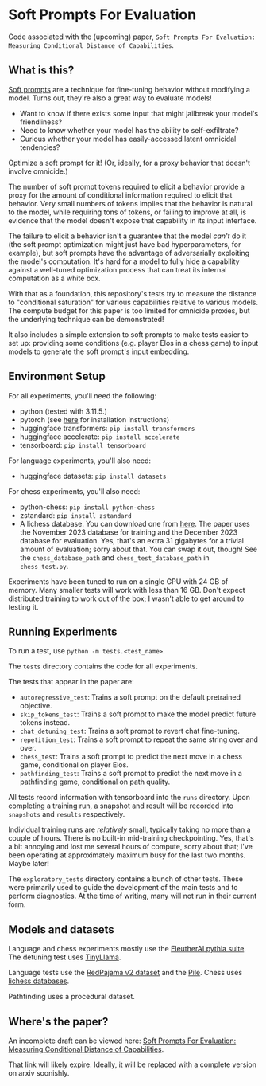 # Soft Prompts For Evaluation

Code associated with the (upcoming) paper, `Soft Prompts For Evaluation: Measuring Conditional Distance of Capabilities`.

## What is this?

[Soft prompts](https://arxiv.org/abs/2104.08691) are a technique for fine-tuning behavior without modifying a model.
Turns out, they're also a great way to evaluate models!
 - Want to know if there exists some input that might jailbreak your model's friendliness? 
 - Need to know whether your model has the ability to self-exfiltrate?
 - Curious whether your model has easily-accessed latent omnicidal tendencies? 

Optimize a soft prompt for it! (Or, ideally, for a proxy behavior that doesn't involve omnicide.)

The number of soft prompt tokens required to elicit a behavior provide a proxy for
the amount of conditional information required to elicit that behavior. Very small numbers of tokens
implies that the behavior is natural to the model, while requiring tons of tokens, or failing to improve at all,
is evidence that the model doesn't expose that capability in its input interface.

The failure to elicit a behavior isn't a guarantee that the model *can't* do it (the soft prompt optimization might
just have bad hyperparameters, for example), but soft prompts have the advantage of adversarially exploiting
the model's computation. It's hard for a model to fully hide a capability
against a well-tuned optimization process that can treat its internal computation as a white box.

With that as a foundation, this repository's tests try to measure the distance to "conditional saturation" for various capabilities
relative to various models. The compute budget for this paper is too limited for omnicide proxies,
but the underlying technique can be demonstrated!

It also includes a simple extension to soft prompts to make tests easier to set up:
providing some conditions (e.g. player Elos in a chess game) to input models to generate the soft prompt's
input embedding.

## Environment Setup

For all experiments, you'll need the following:

- python (tested with 3.11.5.)
- pytorch (see [here](https://pytorch.org/get-started/locally/) for installation instructions)
- huggingface transformers: `pip install transformers`
- huggingface accelerate: `pip install accelerate`
- tensorboard: `pip install tensorboard`

For language experiments, you'll also need:

- huggingface datasets: `pip install datasets`

For chess experiments, you'll also need:

- python-chess: `pip install python-chess`
- zstandard: `pip install zstandard`
- A lichess database. You can download one from [here](https://database.lichess.org/).
The paper uses the November 2023 database for training and the December 2023 database
for evaluation. Yes, that's an extra 31 gigabytes for a trivial amount of evaluation;
sorry about that. You can swap it out, though! See the `chess_database_path` and
`chess_test_database_path` in `chess_test.py`.

Experiments have been tuned to run on a single GPU with 24 GB of memory.
Many smaller tests will work with less than 16 GB.
Don't expect distributed training to work out of the box; I wasn't able to
get around to testing it.

## Running Experiments

To run a test, use `python -m tests.<test_name>`.

The `tests` directory contains the code for all experiments. 

The tests that appear in the paper are:

- `autoregressive_test`: Trains a soft prompt on the default pretrained objective.
- `skip_tokens_test`: Trains a soft prompt to make the model predict future tokens instead.
- `chat_detuning_test`: Trains a soft prompt to revert chat fine-tuning.
- `repetition_test`: Trains a soft prompt to repeat the same string over and over.
- `chess_test`: Trains a soft prompt to predict the next move in a chess game, conditional on player Elos.
- `pathfinding_test`: Trains a soft prompt to predict the next move in a pathfinding game, conditional on path quality.

All tests record information with tensorboard into the `runs` directory.
Upon completing a training run, a snapshot and result will be recorded
into `snapshots` and `results` respectively.

Individual training runs are *relatively* small, typically taking no more than a couple of hours.
There is no built-in mid-training checkpointing. Yes, that's a bit annoying and 
lost me several hours of compute, sorry about that; I've been operating at approximately 
maximum busy for the last two months. Maybe later!

The `exploratory_tests` directory contains a bunch of other tests.
These were primarily used to guide the development of the main tests and to perform diagnostics.
At the time of writing, many will not run in their current form.

## Models and datasets

Language and chess experiments mostly use the [EleutherAI pythia suite](https://github.com/EleutherAI/pythia).
The detuning test uses [TinyLlama](https://github.com/jzhang38/TinyLlama).

Language tests use the [RedPajama v2 dataset](https://github.com/togethercomputer/RedPajama-Data) and the [Pile](https://arxiv.org/abs/2101.00027).
Chess uses [lichess databases](https://database.lichess.org/).

Pathfinding uses a procedural dataset.

## Where's the paper?

An incomplete draft can be viewed here: [Soft Prompts For Evaluation: Measuring Conditional Distance of Capabilities](https://1drv.ms/b/s!AkbNRQZiRerJ60FS9KJ1qqIo9qyC?e=2AqBeH).

That link will likely expire. Ideally, it will be replaced with a complete version on arxiv soonishly.